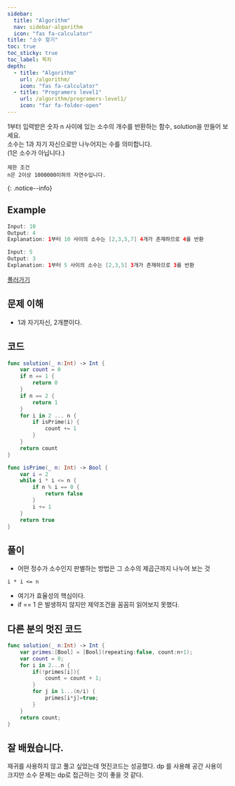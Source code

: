 ```yaml
---
sidebar:
  title: "Algorithm"
  nav: sidebar-algorithm
  icon: "fas fa-calculator"
title: "소수 찾기"
toc: true
toc_sticky: true
toc_label: 목차
depth: 
  - title: "Algorithm"
    url: /algorithm/
    icon: "fas fa-calculator"
  - title: "Programers level1"
    url: /algorithm/programers-level1/
    icon: "far fa-folder-open"
---
```

1부터 입력받은 숫자 n 사이에 있는 소수의 개수를 반환하는 함수, solution을 만들어 보세요.  
소수는 1과 자기 자신으로만 나누어지는 수를 의미합니다.  
(1은 소수가 아닙니다.)

    제한 조건
    n은 2이상 1000000이하의 자연수입니다.
{: .notice--info}

## Example
```swift
Input: 10
Output: 4
Explanation: 1부터 10 사이의 소수는 [2,3,5,7] 4개가 존재하므로 4를 반환
```
```swift
Input: 5
Output: 3
Explanation: 1부터 5 사이의 소수는 [2,3,5] 3개가 존재하므로 3를 반환
```
    
[<i class="fas fa-link"></i> 풀러가기](https://programmers.co.kr/learn/courses/30/lessons/12921#)

## 문제 이해
- 1과 자기자신,  2개뿐이다.

## 코드
```swift
func solution(_ n:Int) -> Int {
    var count = 0
    if n == 1 {
        return 0
    }
    if n == 2 {
        return 1
    }
    for i in 2 ... n {
        if isPrime(i) {
            count += 1
        }
    }
    return count
}

func isPrime(_ n: Int) -> Bool {
    var i = 2
    while i * i <= n {
        if n % i == 0 {
            return false
        }
        i += 1
    }
    return true
}
```

## 풀이
- 어떤 정수가 소수인지 판별하는 방법은 그 소수의 제곱근까지 나누어 보는 것
```
i * i <= n
```
- 여기가 효율성의 핵심이다.
- if == 1 은 발생하지 않지만 제약조건을 꼼꼼히 읽어보지 못했다.

## 다른 분의 멋진 코드
```swift
func solution(_ n:Int) -> Int {
    var primes:[Bool] = [Bool](repeating:false, count:n+1);
    var count = 0;
    for i in 2...n {
        if(!primes[i]){
            count = count + 1;
        }
        for j in 1...(n/i) {
            primes[i*j]=true;
        }
    }
    return count;
}
```

## 잘 배웠습니다.
재귀를 사용하지 않고 풀고 싶었는데 멋진코드는 성공했다. dp 를 사용해 공간 사용이 크지만 소수 문제는 dp로 접근하는 것이 좋을 것 같다.


